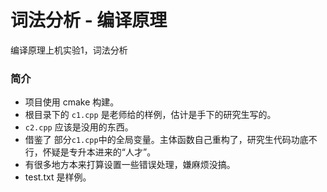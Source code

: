 # 词法分析 - 编译原理
编译原理上机实验1，词法分析

### 简介
- 项目使用 cmake 构建。
- 根目录下的 `c1.cpp` 是老师给的样例，估计是手下的研究生写的。
- `c2.cpp` 应该是没用的东西。
- 借鉴了 部分`c1.cpp`中的全局变量。主体函数自己重构了，研究生代码功底不行，怀疑是专升本进来的“人才”。
- 有很多地方本来打算设置一些错误处理，嫌麻烦没搞。
- test.txt 是样例。